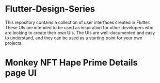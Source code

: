 # Flutter-Design-Series

This repository contains a collection of user interfaces created in Flutter. These UIs are intended to be used as inspiration for other developers who are looking to create their own UIs. The UIs are well-documented and easy to understand, and they can be used as a starting point for your own projects.

# Monkey NFT Hape Prime Details page UI
